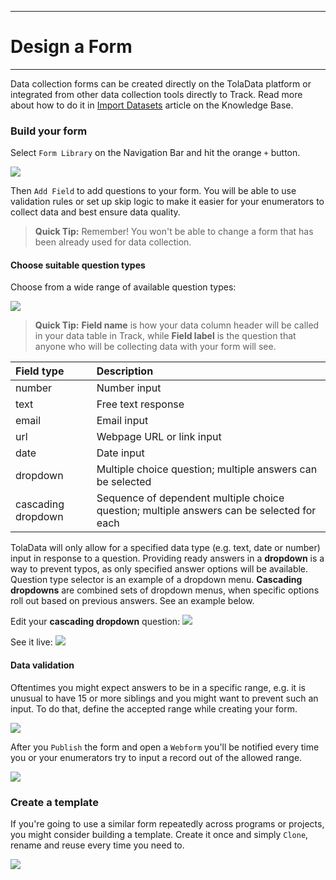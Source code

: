 ****
# Design a Form
---

Data collection forms can be created directly on the TolaData platform or integrated from other data collection tools directly to Track. Read more about how to do it in [Import Datasets](https://help.toladata.com/en/track/import-datasets.html) article on the Knowledge Base.

### Build your form 

Select `Form Library` on the Navigation Bar and hit the orange `+` button. 

![](/assets_en/add_form.PNG)

Then `Add Field` to add questions to your form. You will be able to use validation rules or set up skip logic to make it easier for your enumerators to collect data and best ensure data quality.

> **Quick Tip:** Remember! You won't be able to change a form that has been already used for data collection.

#### Choose suitable question types
Choose from a wide range of available question types:

![](/assets_en/form_fields.PNG)

> **Quick Tip:** **Field name** is how your data column header will be called in your data table in Track, while **Field label** is the question that anyone who will be collecting data with your form will see. 

| Field type | Description |
| :--- | :--- |
| number | Number input |
| text | Free text response |
| email | Email input |
| url | Webpage URL or link input |
| date | Date input |
| dropdown | Multiple choice question; multiple answers can be selected |
| cascading dropdown | Sequence of dependent multiple choice question; multiple answers can be selected for each |

TolaData will only allow for a specified data type (e.g. text, date or number) input in response to a question. Providing ready answers in a **dropdown** is a way to prevent typos, as only specified answer options will be available. Question type selector is an example of a dropdown menu. **Cascading dropdowns** are combined sets of dropdown menus, when specific options roll out based on previous answers. See an example below. 

Edit your **cascading dropdown** question:
![](/assets_en/casc1.PNG)

See it live:
![](/assets_en/casc.gif)

#### Data validation

Oftentimes you might expect answers to be in a specific range, e.g. it is unusual to have 15 or more siblings and you might want to prevent such an input. To do that, define the accepted range while creating your form.

![](/assets_en/val1.PNG)

After you `Publish` the form and open a `Webform` you'll be notified every time you or your enumerators try to input a record out of the allowed range.

![](/assets_en/val2.PNG)

### Create a template

If you're going to use a similar form repeatedly across programs or projects, you might consider building a template. Create it once and simply `Clone`, rename and reuse every time you need to.

![](/assets_en/template.PNG)



  


